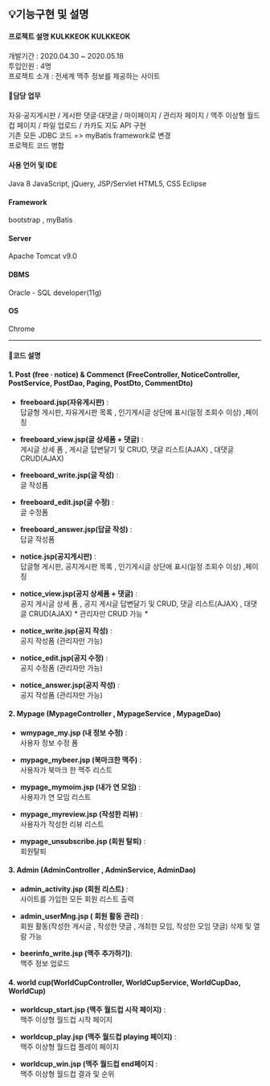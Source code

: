 ## 💡기능구현 및 설명
#### 프로젝트 설명 KULKKEOK KULKKEOK
개발기간 : 2020.04.30 ~ 2020.05.18  
투입인원 : 4명  
프로젝트 소개 : 전세계 맥주 정보를 제공하는 사이트  


#### 📌담당 업무
자유·공지게시판 / 게시판 댓글·대댓글 / 마이페이지 / 관리자 페이지 / 맥주 이상형 월드컵 페이지 / 파일 업로드 / 카카도 지도 API 구현  
기존 모든 JDBC 코드 => myBatis framework로 변경  
프로젝트 코드 병합  

#### 사용 언어 및 IDE
Java 8
JavaScript, jQuery, JSP/Servlet
HTML5, CSS
Eclipse

#### Framework
bootstrap , myBatis

#### Server
Apache Tomcat v9.0

#### DBMS
Oracle - SQL developer(11g)

#### OS
Chrome

---

#### 📌코드 설명
#### 1. Post (free · notice) & Commenct (FreeController, NoticeController, PostService, PostDao, Paging, PostDto, CommentDto)

+ __freeboard.jsp(자유게시판)__ :  
 답글형 게시판, 자유게시판 목록 , 인기게시글 상단에 표시(일정 조회수 이상) ,페이징
 
+ __freeboard_view.jsp(글 상세폼 + 댓글)__ :  
 게시글 상세 폼 , 게시글 답변달기 및 CRUD, 댓글 리스트(AJAX) , 대댓글 CRUD(AJAX)
 
+ __freeboard_write.jsp(글 작성)__ :  
 글 작성폼

+ __freeboard_edit.jsp(글 수정)__ :  
글 수정폼

+ __freeboard_answer.jsp(답글 작성)__ :  
답글 작성폼

+ __notice.jsp(공지게시판)__ :  
답글형 게시판, 공지게시판 목록 , 인기게시글 상단에 표시(일정 조회수 이상) ,페이징

+ __notice_view.jsp(공지 상세폼 + 댓글)__ :  
공지 게시글 상세 폼 , 공지 게시글 답변달기 및 CRUD, 댓글 리스트(AJAX) , 대댓글 CRUD(AJAX) * 관리자만 CRUD 가능 *

+ __notice_write.jsp(공지 작성)__ :  
공지 작성폼 (관리자만 가능)

+ __notice_edit.jsp(공지 수정)__ :  
공지 수정폼 (관리자만 가능)

+ __notice_answer.jsp(공지 작성)__ :  
공지 작성폼 (관리자만 가능)


#### 2. Mypage (MypageController , MypageService , MypageDao)
+ __wmypage_my.jsp (내 정보 수정)__ :  
사용자 정보 수정 폼

+ __mypage_mybeer.jsp (북마크한 맥주)__ :  
사용자가 북마크 한 맥주 리스트

+ __mypage_mymoim.jsp (내가 연 모임)__ :  
사용자가 연 모임 리스트

+ __mypage_myreview.jsp (작성한 리뷰)__ :  
사용자가 작성한 리뷰 리스트

+ __mypage_unsubscribe.jsp (회원 탈퇴)__ :  
회원탈퇴


#### 3. Admin (AdminController , AdminService, AdminDao)
+ __admin_activity.jsp (회원 리스트)__ :  
사이트를 가입한 모든 회원 리스트 출력

+ __admin_userMng.jsp ( 회원 활동 관리)__ :  
회원 활동(작성한 게시글 , 작성한 댓글 , 개최한 모임, 작성한 모임 댓글) 삭제 및 열람 가능

+ __beerinfo_write.jsp (맥주 추가하기)__:  
맥주 정보 업로드

#### 4. world cup(WorldCupController, WorldCupService, WorldCupDao, WorldCup)
+ __worldcup_start.jsp (맥주 월드컵 시작 페이지)__ :  
맥주 이상형 월드컵 시작 페이지

+ __worldcup_play.jsp (맥주 월드컵 playing 페이지)__ :  
맥주 이상형 월드컵 플레이 페이지

+ __worldcup_win.jsp (맥주 월드컵 end페이지__ :  
맥주 이상형 월드컵 결과 및 순위


